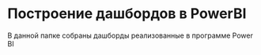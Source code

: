 # Построение дашбордов в PowerBI
В данной папке собраны дашборды реализованные в программе Power BI

